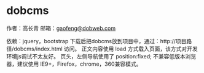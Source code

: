 # dobcms
作者：高长青
邮箱：gaofeng@dobweb.com

依赖：jquery，bootstrap
下载后把dobcms放到项目中，通过：http://项目路径/dobcms/index.html 访问。
正文内容使用 load 方式载入页面，该方式对开发环境js调试不太友好。
页头，左侧导航使用了 position:fixed; 不兼容低版本浏览器，建议使用 IE9+，Firefox，chrome，360兼容模式。

 
